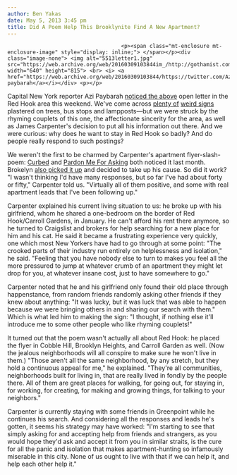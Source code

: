 ```yaml
---
author: Ben Yakas
date: May 5, 2013 3:45 pm
title: Did A Poem Help This Brooklynite Find A New Apartment?
---
```


	
										<p><span class="mt-enclosure mt-enclosure-image" style="display: inline;"> </span></p><div class="image-none"> <img alt="5513letter1.jpg" src="https://web.archive.org/web/20160309103844im_/http://gothamist.com/attachments/byakas/5513letter1.jpg" width="640" height="815"> <br> <i> <a href="https://web.archive.org/web/20160309103844/https://twitter.com/Azi/status/330754155390054400">azi paybarah</a></i></div> <p></p>

<p>Capital New York reporter Azi Paybarah <a href="https://web.archive.org/web/20160309103844/https://twitter.com/Azi/status/330754155390054400">noticed the above</a> open letter in the Red Hook area this weekend. We&apos;ve come across <a href="https://web.archive.org/web/20160309103844/http://gothamist.com/2012/05/04/photos_somebody_really_hates_tony_t_1.php#photo-1">plenty of</a> <a href="https://web.archive.org/web/20160309103844/http://gothamist.com/2012/02/03/females_only_weve_got_your_v-day_da.php">weird signs</a> plastered on trees, bus stops and lampposts&#x2014;but we were struck by the rhyming couplets of this one, the affectionate sincerity for the area, as well as James Carpenter&apos;s decision to put all his information out there. And we were curious: why does he want to stay in Red Hook so badly? And do people really respond to such postings? </p>

<p>We weren&apos;t the first to be charmed by Carpenter&apos;s apartment flyer-slash-poem: <a href="https://web.archive.org/web/20160309103844/http://ny.curbed.com/archives/2013/04/14/heights_apartment_seeker_apparently_hasnt_heard_of_craigslist.php">Curbed</a> and <a href="https://web.archive.org/web/20160309103844/http://pardonmeforasking.blogspot.com/2013/04/seeking-carroll-gardens-flat-that-might.html">Pardon Me For Asking</a> both noticed it last month. Brokelyn <a href="https://web.archive.org/web/20160309103844/http://brokelyn.com/heres-the-best-apartment-seeker-weve-seen-all-month/">also picked it up</a> and decided to take up his cause. So did it work? &quot;I wasn&apos;t thinking I&apos;d have many responses, but so far I&apos;ve had about forty or fifty,&quot; Carpenter told us. &quot;Virtually all of them positive, and some with real apartment leads that I&apos;ve been following up.&quot;</p>

<p>Carpenter explained his current living situation to us: he broke up with his girlfriend, whom he shared a one-bedroom on the border of Red Hook/Carroll Gardens, in January. He can&apos;t afford his rent there anymore, so he turned to Craigslist and brokers for help searching for a new place for him and his cat. He said it became a frustrating experience very quickly, one which most New Yorkers have had to go through at some point: &quot;The crooked parts of their industry run entirely on helplessness and isolation,&quot; he said. &quot;Feeling that you have nobody else to turn to makes you feel all the more pressured to jump at whatever crumb of an apartment they might let drop for you, at whatever insane cost, just to have somewhere to go.&quot;</p>

<p>Carpenter noted that he and his girlfriend only found their old place through happenstance, from random friends randomly asking other friends if they knew about anything: &quot;It was lucky, but it was luck that was able to happen because we were bringing others in and sharing our search with them.&quot; Which is what led him to making the sign: &quot;I thought, if nothing else it&apos;ll introduce me to some other people who like rhyming couplets!&quot; </p>

<p>It turned out that the poem wasn&apos;t actually all about Red Hook: he placed the flyer in Cobble Hill, Brooklyn Heights, and Carroll Garden as well. (Now the jealous neighborhoods will all conspire to make sure he won&apos;t live in them.) &quot;Those aren&apos;t all the same neighborhood, by any stretch, but they hold a continuous appeal for me,&quot; he explained. &quot;They&apos;re all communities, neighborhoods built for living in, that are really lived in fondly by the people there. All of them are great places for walking, for going out, for staying in, for working, for creating, for making and growing things, for talking to your neighbors.&quot;</p>

<p>Carpenter is currently staying with some friends in Greenpoint while he continues his search. And considering all the responses and leads he&apos;s gotten, it seems his strategy may have worked: &quot;I&apos;m starting to see that simply asking for and accepting help from friends and strangers, as you would hope they&apos;d ask and accept it from you in similar straits, is the cure for all the panic and isolation that makes apartment-hunting so infamously miserable in this city. None of us ought to live with that if we can help it, and help each other help it.&quot;</p>					
										
									
				